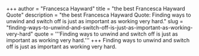 +++
author = "Francesca Hayward"
title = "the best Francesca Hayward Quote"
description = "the best Francesca Hayward Quote: Finding ways to unwind and switch off is just as important as working very hard."
slug = "finding-ways-to-unwind-and-switch-off-is-just-as-important-as-working-very-hard"
quote = '''Finding ways to unwind and switch off is just as important as working very hard.'''
+++
Finding ways to unwind and switch off is just as important as working very hard.
